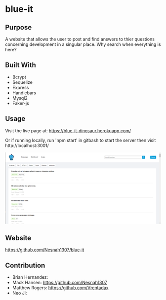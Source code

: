 # blue-it

## Purpose
A website that allows the user to post and find answers to thier questions concerning development in a singular place. Why search when everything is here?

## Built With
* Bcrypt
* Sequelize
* Express
* Handlebars
* Mysql2
* Faker-js


## Usage
Visit the live page at: https://blue-it-dinosaur.herokuapp.com/

Or if running locally, run 'npm start' in gitbash to start the server then visit http://localhost:3001/

![Screenshot](./public/assets/images/Screenshot.png)

## Website
https://github.com/Nesnah1307/blue-it

## Contribution
* Brian Hernandez: 
* Mack Hansen: https://github.com/Nesnah1307
* Matthew Rogers: https://github.com/Vrentadax
* Neo Ji: 

